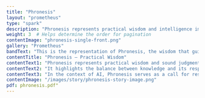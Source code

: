 ```yaml
---
title: "Phronesis"
layout: "prometheus"
type: "spark"
description: "Phronesis represents practical wisdom and intelligence imparted to humans."
weight: 3  # Helps determine the order for pagination
contentImage: "phronesis-single-front.png"
gallery: "Prometheus"
bandText: "This is the representation of Phronesis, the wisdom that guides human actions."
contentTitle: "Phronesis – Practical Wisdom"
contentText1: "Phronesis represents practical wisdom and sound judgment, an essential aspect of Prometheus’s character in gifting fire to humanity."
contentText2: "It highlights the balance between knowledge and its responsible use. In Prometheus’s case, his foresight guided the thoughtful use of fire despite Zeus's disapproval."
contentText3: "In the context of AI, Phronesis serves as a call for responsible innovation. It reminds us to develop AI tools not just because we can, but because they bring meaningful value to society."
contentImage: "/images/story/phronesis-story-image.png"
pdf: phronesis.pdf"
---
```


